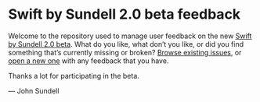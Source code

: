 # Swift by Sundell 2.0 beta feedback

Welcome to the repository used to manage user feedback on the new [Swift by Sundell 2.0 beta](https://swiftbysundell.net). What do you like, what don’t you like, or did you find something that’s currently missing or broken? [Browse existing issues](https://github.com/JohnSundell/swiftbysundell-beta-feedback/issues), or [open a new one](https://github.com/JohnSundell/swiftbysundell-beta-feedback/issues/new) with any feedback that you have.

Thanks a lot for participating in the beta.

— John Sundell
